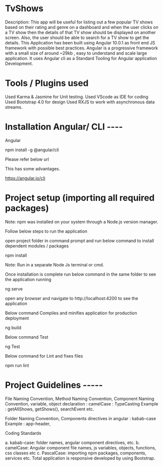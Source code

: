 # TvShows
Description: This app will be useful for listing out a few popular TV shows based on their rating and genre on a dashboard and when the user clicks on a TV show then the details of that TV show should be displayed on another screen.  Also, the user should be able to search for a TV show to get the details.  This Application has been built using Angular 10.0.1 as front end JS framework with possible best practices. Angular is a progressive framework with a small size of around ~29kb , easy to understand and scale large application. It uses Angular cli as a Standard Tooling for Angular application Development.

# Tools / Plugins used
Used Karma & Jasmine for Unit testing.
Used VScode as IDE for coding
Used Bootstrap 4.0 for design
Used RXJS to work with asynchronous data streams.

# Installation Angular/ CLI ----

Angular

npm install -g @angular/cli

Please refer below url

This has some advantages.

https://angular.io/cli


# Project setup (importing all required packages)

Note: npm was installed on your system through a Node.js version manager.

Follow below steps to run the application

open project folder in command prompt and run below command to install dependent modules / packages

npm install

Note: Run in a separate Node Js terminal or cmd.

Once installation is complete run below command in the same folder to see the application running

ng serve

open any browser and navigate to http://localhost:4200 to see the application

Below command Compiles and minifies application for production deployment

ng build

Below command Test

ng Test

Below command for Lint and fixes files

npm run lint

# Project Guidelines -----

File Naming Convention, Method Naming Convention, Component Naming Convention, variable, object declaration : camelCase : TypeCasting Example : getAllShows, getShows(), searchEvent etc.

Folder Naming Convention, Components directives in angular : kabab-case Example : app-header,

Coding Standards

a. kabab-case: folder names, angular component directives, etc. b. camelCase: Angular component file names, js variables, objects, functions, css classes etc c. PascalCase: importing npm packages, components, services etc.
Total application is responsive developed by using Bootstrap.

